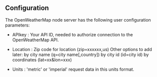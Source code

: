 ## Configuration

The OpenWeatherMap node server has the following user configuration
parameters:

- APIkey   : Your API ID, needed to authorize connection to the OpenWeatherMap API.

- Location : Zip code for location (zip=xxxxxx,us)
  Other options to add later:
    by city name (q=city name[,country])
    by city id (id=city id)
    by coordinates (lat=xx&lon=xxx)

- Units    : 'metric' or 'imperial' request data in this units format.

